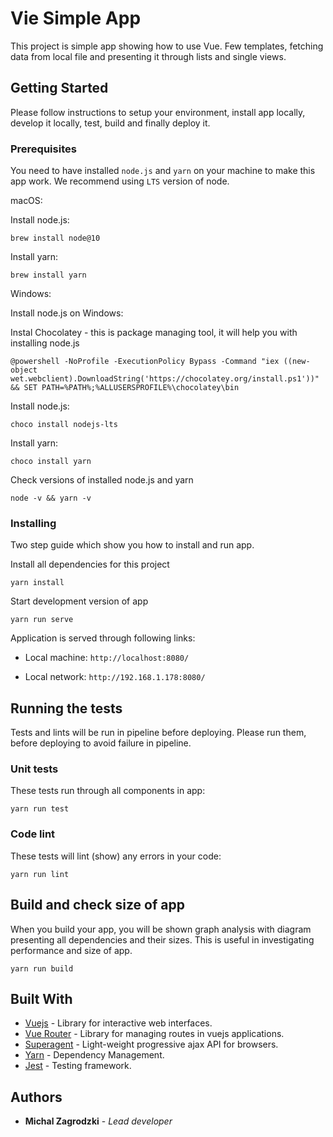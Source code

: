 # Vie Simple App


This project is simple app showing how to use Vue. Few templates, fetching data from local file and presenting it through lists and single views.

## Getting Started

Please follow instructions to setup your environment, install app locally, develop it locally, test, build and finally deploy it.

### Prerequisites

You need to have installed `node.js` and `yarn` on your machine to make this app work. 
We recommend using `LTS` version of node.


macOS:

Install node.js:
```
brew install node@10
```

Install yarn:
```
brew install yarn
```


Windows:

Install node.js on Windows:

Instal Chocolatey - this is package managing tool, it will help you with installing node.js 
```
@powershell -NoProfile -ExecutionPolicy Bypass -Command "iex ((new-object wet.webclient).DownloadString('https://chocolatey.org/install.ps1'))" && SET PATH=%PATH%;%ALLUSERSPROFILE%\chocolatey\bin
```
Install node.js:
```
choco install nodejs-lts
```

Install yarn:
```
choco install yarn
```

Check versions of installed node.js and yarn
```
node -v && yarn -v
```

### Installing

Two step guide which show you how to install and run app.


Install all dependencies for this project
```
yarn install
```

Start development version of app
```
yarn run serve
```

Application is served through following links:

- Local machine: `http://localhost:8080/`

- Local network: `http://192.168.1.178:8080/`

## Running the tests

Tests and lints will be run in pipeline before deploying. Please run them, before deploying to avoid failure in pipeline.

### Unit tests

These tests run through all components in app:
```
yarn run test
```

### Code lint

These tests will lint (show) any errors in your code:
```
yarn run lint
```

## Build and check size of app

When you build your app, you will be shown graph analysis with diagram presenting all dependencies and their sizes. This is useful in investigating performance and size of app.
```
yarn run build
```


## Built With

* [Vuejs](https://vuejs.org/) - Library for interactive web interfaces.
* [Vue Router](https://router.vuejs.org/) - Library for managing routes in vuejs applications.
* [Superagent](https://visionmedia.github.io/superagent/) - Light-weight progressive ajax API for browsers.
* [Yarn](https://yarnpkg.com/lang/en/) - Dependency Management.
* [Jest](https://yarnpkg.com/lang/en/) - Testing framework.

## Authors

* **Michal Zagrodzki** - *Lead developer*

